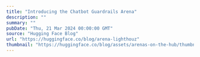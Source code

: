 ```yaml
---
title: "Introducing the Chatbot Guardrails Arena"
description: ""
summary: ""
pubDate: "Thu, 21 Mar 2024 00:00:00 GMT"
source: "Hugging Face Blog"
url: "https://huggingface.co/blog/arena-lighthouz"
thumbnail: "https://huggingface.co/blog/assets/arenas-on-the-hub/thumbnail_lighthouz.png"
---
```


